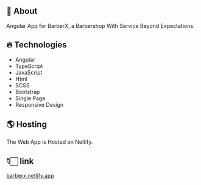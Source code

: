 
## 💈 About  
Angular App for BarberX, a Barbershop With Service Beyond Expectations.

## 🔥 Technologies  
- Angular
- TypeScript
- JavaScript
- Html
- SCSS
- Bootstrap
- Single Page 
- Responsive Design


## 🌎 Hosting  
The Web App is Hosted on Netlify.


## 👇🏻 link 

[barberx.netlify.app](https://barberx.netlify.app/)
